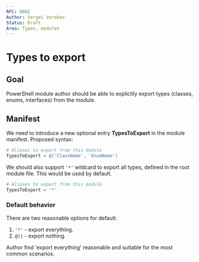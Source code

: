 ```yaml
---
RFC: 0002
Author: Sergei Vorobev
Status: Draft
Area: Types, modules
---
```


# Types to export

## Goal

PowerShell module author should be able to explicitly export types (classes, enums, interfaces) from the module.

## Manifest

We need to introduce a new optional entry **TypesToExport** in the module manifest.
Proposed syntax:

```powershell
# Aliases to export from this module 
TypesToExport = @('ClassName', 'EnumName')
```

We should also support `'*'` wildcard to export all types, defined in the root module file. 
This would be used by default.

```powershell
# Aliases to export from this module 
TypesToExport = '*'
```
### Default behavior

There are two reasonable options for default:

1. `'*'` - export everything.
1. `@()` - export nothing.

Author find 'export everything' reasonable and suitable for the most common scenarios.

